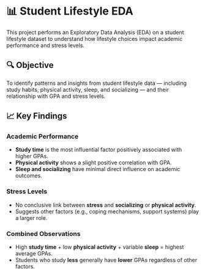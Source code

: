 # 📊 Student Lifestyle EDA

This project performs an Exploratory Data Analysis (EDA) on a student lifestyle dataset to understand how lifestyle choices impact academic performance and stress levels.

## 🔍 Objective
To identify patterns and insights from student lifestyle data — including study habits, physical activity, sleep, and socializing — and their relationship with GPA and stress levels.

## 📈 Key Findings

### Academic Performance
- **Study time** is the most influential factor positively associated with higher GPAs.
- **Physical activity** shows a slight positive correlation with GPA.
- **Sleep and socializing** have minimal direct influence on academic outcomes.

### Stress Levels
- No conclusive link between **stress** and **socializing** or **physical activity**.
- Suggests other factors (e.g., coping mechanisms, support systems) play a larger role.

### Combined Observations
- High **study time** + low **physical activity** + variable **sleep** = highest average GPAs.
- Students who study **less** generally have **lower** GPAs regardless of other factors.


